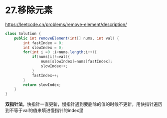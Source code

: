 # 27.移除元素

https://leetcode.cn/problems/remove-element/description/

```java
class Solution {
    public int removeElement(int[] nums, int val) {
        int fastIndex = 0;
        int slowIndex = 0;
        for(int i =0 ;i<nums.length;i++){
            if(nums[i]!=val){
                nums[slowIndex]=nums[fastIndex];
                slowIndex++;
            }
            fastIndex++;
        }
        return slowIndex;
    }
}
```

**双指针法**，快指针一直更新，慢指针遇到要删除的值的时候不更新，用快指针遍历到不等于val的值来填进慢指针的index里



